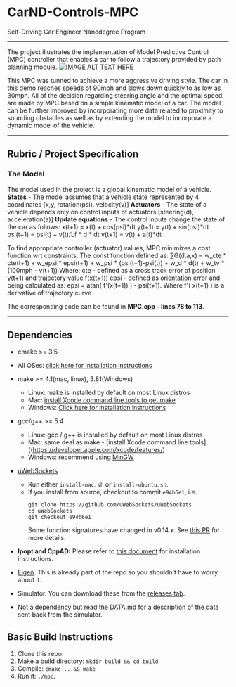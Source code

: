# CarND-Controls-MPC
Self-Driving Car Engineer Nanodegree Program

---
The project illustrates the implementation of Model Predictive Control (MPC) controller that enables a car to follow a trajectory provided by path planning module.
[![IMAGE ALT TEXT HERE](Demo.gif)](https://youtu.be/F_VOoaFvCP4)

This MPC was tunned to achieve a more aggressive driving style. The car in this demo reaches speeds of 90mph and slows down quickly to as low as 30mph. All of the decision regarding steering angle and the optimal speed are made by MPC based on a simple kinematic model of a car. The model can be further improved by incorporating more data related to proximity to sounding obstacles as well as by extending the model to incorporate a dynamic model of the vehicle.

---


## Rubric / Project Specification

### The Model
The model used in the project is a global kinematic model of a vehicle.
**States** - The model assumes that a vehicle state represented by 4 coordinates [x,y, rotation(psi). velocity(v)]
**Actuators** - The state of a vehicle depends only on control inputs of actuators [steering(d), acceleration(a)]
**Update equations** - The control inputs change the state of the car as follows:
x(t+1) = x(t) + cos(psi)*dt
y(t+1) = y(t) + sin(psi)*dt
psi(t+1) = psi(t) + v(t)/Lf * d * dt
v(t+1) = v(t) + a(t)*dt

To find appropriate controller (actuator) values, MPC minimizes a cost function wrt constraints. The const function defined as:
∑G(d,a,x) = w_cte * cte(t+1) + w_epsi * epsi(t+1) + w_psi * (psi(t+1)-psi(t)) + w_d * d(t) + w_tv * (100mph - v(t+1))
Where:
cte - defined as a cross track error of position y(t+1) and trajectory value f(x(t+1))
epsi - defined as orientation error and being calculated as: epsi = atan( f'(x(t+1)) ) - psi(t+1). Where f'( x(t+1) ) is a derivative of trajectory curve

The corresponding code can be found in **MPC.cpp - lines 78 to 113**.

---
## Dependencies

* cmake >= 3.5
 * All OSes: [click here for installation instructions](https://cmake.org/install/)
* make >= 4.1(mac, linux), 3.81(Windows)
  * Linux: make is installed by default on most Linux distros
  * Mac: [install Xcode command line tools to get make](https://developer.apple.com/xcode/features/)
  * Windows: [Click here for installation instructions](http://gnuwin32.sourceforge.net/packages/make.htm)
* gcc/g++ >= 5.4
  * Linux: gcc / g++ is installed by default on most Linux distros
  * Mac: same deal as make - [install Xcode command line tools]((https://developer.apple.com/xcode/features/)
  * Windows: recommend using [MinGW](http://www.mingw.org/)
* [uWebSockets](https://github.com/uWebSockets/uWebSockets)
  * Run either `install-mac.sh` or `install-ubuntu.sh`.
  * If you install from source, checkout to commit `e94b6e1`, i.e.
    ```
    git clone https://github.com/uWebSockets/uWebSockets
    cd uWebSockets
    git checkout e94b6e1
    ```
    Some function signatures have changed in v0.14.x. See [this PR](https://github.com/udacity/CarND-MPC-Project/pull/3) for more details.

* **Ipopt and CppAD:** Please refer to [this document](https://github.com/udacity/CarND-MPC-Project/blob/master/install_Ipopt_CppAD.md) for installation instructions.
* [Eigen](http://eigen.tuxfamily.org/index.php?title=Main_Page). This is already part of the repo so you shouldn't have to worry about it.
* Simulator. You can download these from the [releases tab](https://github.com/udacity/self-driving-car-sim/releases).
* Not a dependency but read the [DATA.md](./DATA.md) for a description of the data sent back from the simulator.


## Basic Build Instructions

1. Clone this repo.
2. Make a build directory: `mkdir build && cd build`
3. Compile: `cmake .. && make`
4. Run it: `./mpc`.

